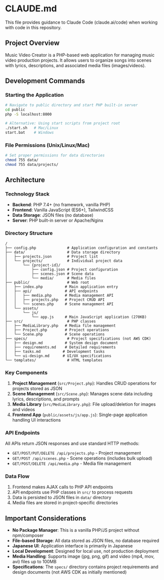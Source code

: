 # CLAUDE.md

This file provides guidance to Claude Code (claude.ai/code) when working with code in this repository.

## Project Overview

Music Video Creator is a PHP-based web application for managing music video production projects. It allows users to organize songs into scenes with lyrics, descriptions, and associated media files (images/videos).

## Development Commands

### Starting the Application

```bash
# Navigate to public directory and start PHP built-in server
cd public
php -S localhost:8000

# Alternative: Using start scripts from project root
./start.sh   # Mac/Linux
start.bat    # Windows
```

### File Permissions (Unix/Linux/Mac)

```bash
# Set proper permissions for data directories
chmod 755 data/
chmod 755 data/projects/
```

## Architecture

### Technology Stack
- **Backend**: PHP 7.4+ (no framework, vanilla PHP)
- **Frontend**: Vanilla JavaScript (ES6+), TailwindCSS
- **Data Storage**: JSON files (no database)
- **Server**: PHP built-in server or Apache/Nginx

### Directory Structure

```
/
├── config.php              # Application configuration and constants
├── data/                   # Data storage directory
│   ├── projects.json       # Project list
│   └── projects/           # Individual project data
│       └── {project-id}/
│           ├── config.json # Project configuration
│           ├── scenes.json # Scene data
│           └── media/      # Media files
├── public/                 # Web root
│   ├── index.php          # Main application entry
│   ├── api/               # API endpoints
│   │   ├── media.php      # Media management API
│   │   ├── projects.php   # Project CRUD API
│   │   └── scenes.php     # Scene management API
│   └── assets/
│       └── js/
│           └── app.js     # Main JavaScript application (270KB)
├── src/                    # PHP classes
│   ├── MediaLibrary.php   # Media file management
│   ├── Project.php        # Project operations
│   └── Scene.php          # Scene operations
├── specs/                  # Project specifications (not AWS CDK)
│   ├── design.md          # System design document
│   ├── requirements.md    # Detailed requirements
│   ├── tasks.md          # Development tasks
│   └── ui-design.md      # UI/UX specifications
└── templates/              # HTML templates

```

### Key Components

1. **Project Management** (`src/Project.php`): Handles CRUD operations for projects stored as JSON
2. **Scene Management** (`src/Scene.php`): Manages scene data including lyrics, descriptions, and prompts
3. **Media Library** (`src/MediaLibrary.php`): File upload/deletion for images and videos
4. **Frontend App** (`public/assets/js/app.js`): Single-page application handling UI interactions

### API Endpoints

All APIs return JSON responses and use standard HTTP methods:

- `GET/POST/PUT/DELETE /api/projects.php` - Project management
- `GET/POST /api/scenes.php` - Scene operations (includes bulk upload)
- `GET/POST/DELETE /api/media.php` - Media file management

### Data Flow

1. Frontend makes AJAX calls to PHP API endpoints
2. API endpoints use PHP classes in `src/` to process requests
3. Data is persisted to JSON files in `data/` directory
4. Media files are stored in project-specific directories

## Important Considerations

- **No Package Manager**: This is a vanilla PHP/JS project without npm/composer
- **File-based Storage**: All data stored as JSON files, no database required
- **Japanese UI**: Application interface is primarily in Japanese
- **Local Development**: Designed for local use, not production deployment
- **Media Handling**: Supports image (jpg, png, gif) and video (mp4, mov, avi) files up to 100MB
- **Specifications**: The `specs/` directory contains project requirements and design documents (not AWS CDK as initially mentioned)